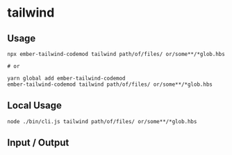 # tailwind


## Usage

```
npx ember-tailwind-codemod tailwind path/of/files/ or/some**/*glob.hbs

# or

yarn global add ember-tailwind-codemod
ember-tailwind-codemod tailwind path/of/files/ or/some**/*glob.hbs
```

## Local Usage
```
node ./bin/cli.js tailwind path/of/files/ or/some**/*glob.hbs
```

## Input / Output

<!--FIXTURES_TOC_START-->
<!--FIXTURES_TOC_END-->

<!--FIXTURES_CONTENT_START-->
<!--FIXTURES_CONTENT_END-->